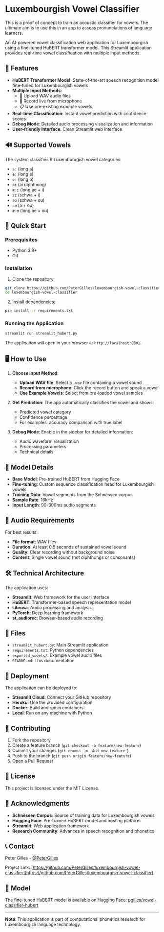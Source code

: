 # Luxembourgish Vowel Classifier

This is a proof of concept to train an acoustic classifier for vowels. The ultimate aim is to use this in an app to assess pronunciations of language learners.

An AI-powered vowel classification web application for Luxembourgish using a fine-tuned HuBERT transformer model. This Streamlit application provides real-time vowel classification with multiple input methods.

## 🎯 Features

- **HuBERT Transformer Model**: State-of-the-art speech recognition model fine-tuned for Luxembourgish vowels
- **Multiple Input Methods**:
  - 📁 Upload WAV audio files
  - 🎤 Record live from microphone
  - 📋 Use pre-existing example vowels
- **Real-time Classification**: Instant vowel prediction with confidence scores
- **Debug Mode**: Detailed audio processing visualization and information
- **User-friendly Interface**: Clean Streamlit web interface

## 🔊 Supported Vowels

The system classifies 9 Luxembourgish vowel categories:
- `aː` (long a)
- `eː` (long e) 
- `oː` (long o)
- `ɑɪ` (ai diphthong)
- `æːɪ` (long ae + i)
- `ɜɪ` (schwa + i)
- `əʊ` (schwa + ou)
- `ɑʊ` (a + ou)
- `æːʊ` (long ae + ou)

## 🚀 Quick Start

### Prerequisites

- Python 3.8+
- Git

### Installation

1. Clone the repository:
```bash
git clone https://github.com/PeterGilles/luxembourgish-vowel-classifier.git
cd luxembourgish-vowel-classifier
```

2. Install dependencies:
```bash
pip install -r requirements.txt
```

### Running the Application

```bash
streamlit run streamlit_hubert.py
```

The application will open in your browser at `http://localhost:8501`.

## 🖥️ How to Use

1. **Choose Input Method**:
   - **Upload WAV file**: Select a `.wav` file containing a vowel sound
   - **Record from microphone**: Click the record button and speak a vowel
   - **Use Example Vowels**: Select from pre-loaded vowel samples

2. **Get Prediction**: The app automatically classifies the vowel and shows:
   - Predicted vowel category
   - Confidence percentage
   - For examples: accuracy comparison with true label

3. **Debug Mode**: Enable in the sidebar for detailed information:
   - Audio waveform visualization
   - Processing parameters
   - Technical details

## 🔬 Model Details

- **Base Model**: Pre-trained HuBERT from Hugging Face
- **Fine-tuning**: Custom sequence classification head for Luxembourgish vowels
- **Training Data**: Vowel segments from the Schnëssen corpus
- **Sample Rate**: 16kHz
- **Input Length**: 90-300ms audio segments

## 🎵 Audio Requirements

For best results:
- **File format**: WAV files
- **Duration**: At least 0.5 seconds of sustained vowel sound
- **Quality**: Clear recording without background noise
- **Content**: Single vowel sound (not diphthongs or consonants)

## 🛠️ Technical Architecture

The application uses:
- **Streamlit**: Web framework for the user interface
- **HuBERT**: Transformer-based speech representation model
- **Librosa**: Audio processing and analysis
- **PyTorch**: Deep learning framework
- **st_audiorec**: Browser-based audio recording

## 📁 Files

- `streamlit_hubert.py`: Main Streamlit application
- `requirements.txt`: Python dependencies
- `exported_vowels/`: Example vowel audio files
- `README.md`: This documentation

## 🚀 Deployment

The application can be deployed to:
- **Streamlit Cloud**: Connect your GitHub repository
- **Heroku**: Use the provided configuration
- **Docker**: Build and run in containers
- **Local**: Run on any machine with Python

## 🤝 Contributing

1. Fork the repository
2. Create a feature branch (`git checkout -b feature/new-feature`)
3. Commit your changes (`git commit -m 'Add new feature'`)
4. Push to the branch (`git push origin feature/new-feature`)
5. Open a Pull Request

## 📄 License

This project is licensed under the MIT License.

## 🙏 Acknowledgments

- **Schnëssen Corpus**: Source of training data for Luxembourgish vowels
- **Hugging Face**: Pre-trained HuBERT model and hosting platform
- **Streamlit**: Web application framework
- **Research Community**: Advances in speech recognition and phonetics

## 📞 Contact

Peter Gilles - [@PeterGilles](https://github.com/PeterGilles)

Project Link: [https://github.com/PeterGilles/luxembourgish-vowel-classifier](https://github.com/PeterGilles/luxembourgish-vowel-classifier)

## 🔗 Model

The fine-tuned HuBERT model is available on Hugging Face:
[pgilles/vowel-classifier-hubert](https://huggingface.co/pgilles/vowel-classifier-hubert)

---

**Note**: This application is part of computational phonetics research for Luxembourgish language technology.
